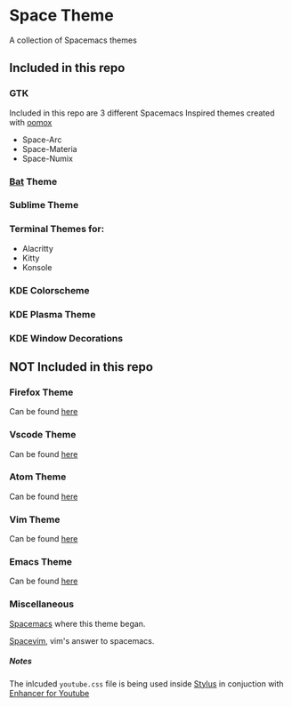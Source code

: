 # Space Theme

A collection of Spacemacs themes

## Included in this repo

### GTK

Included in this repo are 3 different Spacemacs Inspired themes created with [oomox](https://github.com/themix-project/oomox)

* Space-Arc
* Space-Materia
* Space-Numix

### [Bat](https://github.com/sharkdp/bat) Theme

### Sublime Theme

### Terminal Themes for:

* Alacritty
* Kitty
* Konsole

### KDE Colorscheme

### KDE Plasma Theme

### KDE Window Decorations

## **NOT** Included in this repo

### Firefox Theme

Can be found [here](https://addons.mozilla.org/en-US/firefox/addon/spacemacs-theme/)

### Vscode Theme

Can be found [here](https://github.com/cometeer/spacemacs-vscode)

### Atom Theme

Can be found [here](https://atom.io/themes/spacemacsdark-syntax)

### Vim Theme

Can be found [here](https://github.com/liuchengxu/space-vim-theme.git)

### Emacs Theme

Can be found [here](https://github.com/nashamri/spacemacs-theme)

### Miscellaneous

[Spacemacs](https://github.com/syl20bnr/spacemacs) where this theme began.

[Spacevim](https://github.com/SpaceVim/SpaceVim), vim's answer to spacemacs.

##### Notes

The inlcuded `youtube.css` file is being used inside [Stylus](https://addons.mozilla.org/en-US/android/addon/styl-us/) in conjuction with [Enhancer for Youtube](https://addons.mozilla.org/en-US/firefox/addon/enhancer-for-youtube/)

